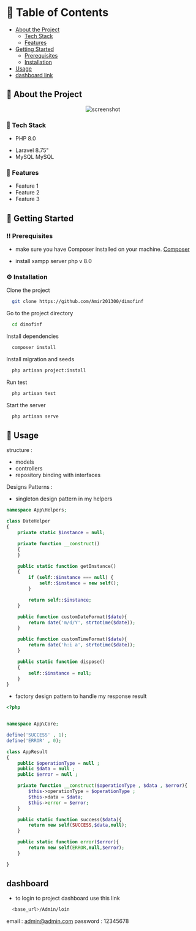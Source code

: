 <!-- Table of Contents -->
# :notebook_with_decorative_cover: Table of Contents

- [About the Project](#star2-about-the-project)
  * [Tech Stack](#space_invader-tech-stack)
  * [Features](#dart-features)
- [Getting Started](#toolbox-getting-started)
  * [Prerequisites](#bangbang-prerequisites)
  * [Installation](#gear-installation)
- [Usage](#eyes-usage)
- [dashboard link](#dashboard)

  

<!-- About the Project -->
## :star2: About the Project

<div align="center"> 
  <img src="http://emir.life/codescreen.PNG" alt="screenshot" />
</div>


<!-- TechStack -->
### :space_invader: Tech Stack

- PHP 8.0</p>
- Laravel 8.75"
- MySQL MySQL

<!-- Features -->
### :dart: Features

- Feature 1
- Feature 2
- Feature 3
 
<!-- Getting Started -->
## 	:toolbox: Getting Started

<!-- Prerequisites -->
### :bangbang: Prerequisites

- make sure you have Composer installed on your machine.
<a href="https://getcomposer.org/">Composer</a>

- install xampp server php v 8.0 

<!-- Installation -->
### :gear: Installation

Clone the project

```bash
  git clone https://github.com/Amir201300/dimofinf
```

Go to the project directory

```bash
  cd dimofinf
```

Install dependencies

```bash
  composer install
```

Install migration and seeds

```bash
  php artisan project:install
```

Run test

```bash
  php artisan test
```

Start the server

```bash
  php artisan serve
```


<!-- Usage -->
## :eyes: Usage
structure : 
- models 
- controllers
- repository binding with interfaces 

Designs Patterns :  
- singleton design pattern in my helpers

```php
namespace App\Helpers;

class DateHelper
{
    private static $instance = null;

    private function __construct()
    {
    }

    public static function getInstance()
    {
        if (self::$instance === null) {
            self::$instance = new self();
        }

        return self::$instance;
    }

    public function customDateFormat($date){
        return date('m/d/Y', strtotime($date));
    }

    public function customTimeFormat($date){
        return date('h:i a', strtotime($date));
    }

    public static function dispose()
    {
        self::$instance = null;
    }
}
```
- factory design pattern to handle my response result
```php
<?php


namespace App\Core;

define('SUCCESS' , 1);
define('ERROR' , 0);

class AppResult
{
    public $operationType = null ;
    public $data = null ;
    public $error = null ;

    private function __construct($operationType , $data , $error){
        $this->operationType = $operationType ;
        $this->data = $data;
        $this->error = $error;
    }

    public static function success($data){
        return new self(SUCCESS,$data,null);
    }

    public static function error($error){
        return new self(ERROR,null,$error);
    }

}
```

<!-- dashboard -->
## dashboard
- to login to project dashboard use this link 
```bash
  <base_url>/Admin/loin
```
email : admin@admin.com 
password : 12345678
